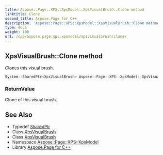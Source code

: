 ```yaml
---
title: Aspose::Page::XPS::XpsModel::XpsVisualBrush::Clone method
linktitle: Clone
second_title: Aspose.Page for C++
description: 'Aspose::Page::XPS::XpsModel::XpsVisualBrush::Clone method. Clones this visual brush in C++.'
type: docs
weight: 100
url: /cpp/aspose.page.xps.xpsmodel/xpsvisualbrush/clone/
---
```

## XpsVisualBrush::Clone method


Clones this visual brush.

```cpp
System::SharedPtr<XpsVisualBrush> Aspose::Page::XPS::XpsModel::XpsVisualBrush::Clone()
```


### ReturnValue

Clone of this visual brush.

## See Also

* Typedef [SharedPtr](../../../system/sharedptr/)
* Class [XpsVisualBrush](../)
* Class [XpsVisualBrush](../)
* Namespace [Aspose::Page::XPS::XpsModel](../../)
* Library [Aspose.Page for C++](../../../)
